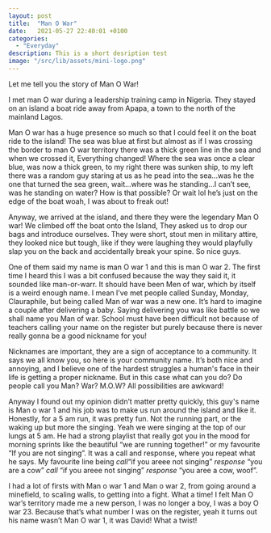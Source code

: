 ```yaml
---
layout: post
title:  "Man O War"
date:   2021-05-27 22:40:01 +0100
categories:
  - "Everyday"
description: This is a short desription test
image: "/src/lib/assets/mini-logo.png"
---
```


Let me tell you the story of Man O War!

I met man O war during a leadership training camp in Nigeria. They stayed on an island a boat ride away from Apapa, a town to the north of the mainland Lagos.

Man O war has a huge presence so much so that I could feel it on the boat ride to the island! The sea was blue at first but almost as if I was crossing the border to man O war territory there was a thick green line in the sea and when we crossed it, Everything changed! Where the sea was once a clear blue, was now a thick green, to my right there was sunken ship, to my left there was a random guy staring at us as he pead into the sea...was he the one that turned the sea green, wait...where was he standing...I can’t see, was he standing on water? How is that possible? Or wait lol he’s just on the edge of the boat woah, I was about to freak out!

Anyway, we arrived at the island, and there they were the legendary Man O war! We climbed off the boat onto the Island, They asked us to drop our bags and introduce ourselves. They were short, stout men in military attire, they looked nice but tough, like if they were laughing they would playfully slap you on the back and accidentally break your spine. So nice guys.

One of them said my name is man O war 1 and this is man O war 2. The first time I heard this I was a bit confused because the way they said it, it sounded like man-or-warr. It should have been Men of war, which by itself is a weird enough name. I mean I’ve met people called Sunday, Monday, Clauraphile, but being called Man of war was a new one. It’s hard to imagine a couple after delivering a baby. Saying delivering you was like battle so we shall name you Man of war. School must have been difficult not because of teachers calling your name on the register but purely because there is never really gonna be a good nickname for you!

Nicknames are important, they are a sign of acceptance to a community. It says we all know you, so here is your community name. It’s both nice and annoying, and I believe one of the hardest struggles a human's face in their life is getting a proper nickname. But in this case what can you do? Do people call you Man? War? M.O.W? All possibilities are awkward!

Anyway I found out my opinion didn’t matter pretty quickly, this guy's name is Man o war 1 and his job was to make us run around the island and like it. Honestly, for a 5 am run, it was pretty fun. Not the running part, or the waking up but more the singing. Yeah we were singing at the top of our lungs at 5 am. He had a strong playlist that really got you in the mood for morning sprints like the beautiful “we are running together!” or my favourite “If you are not singing”. It was a call and response, where you repeat what he says. My favourite line being *call*“if you areee not singing” *response* “you are a cow” *call* “if you areee not singing” *response* “you aree a cow, woof”.

I had a lot of firsts with Man o war 1 and Man o war 2, from going around a minefield, to scaling walls, to getting into a fight. What a time! I felt Man O war’s territory made me a new person, I was no longer a boy, I was a boy O war 23. Because that’s what number I was on the register, yeah it turns out his name wasn’t Man O war 1, it was David! What a twist!
